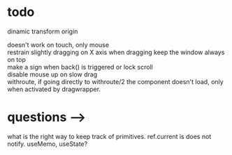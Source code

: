 # todo

dinamic transform origin  
<!-- clamp scale decrease   -->
doesn't work on touch, only mouse  
restrain slightly dragging on X axis
when dragging keep the window always on top  
make a sign when back() is triggered or lock scroll  
disable mouse up on slow drag  
withroute, if going directly to withroute/2 the component doesn't load, only when activated by dragwrapper.

# questions  -->
what is the right way to keep track of primitives. ref.current is does not notify. useMemo, useState?